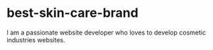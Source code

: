 # best-skin-care-brand
I am a passionate website developer who loves to develop cosmetic industries websites.
